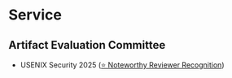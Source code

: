 <h1>Service</h1>

<h2>Artifact Evaluation Committee</h2>

<ul>
    <li> USENIX Security 2025 (<a href="https://secartifacts.github.io/usenixsec2025/awards#-noteworthy-reviewer-recognition">⭐ Noteworthy Reviewer Recognition</a>)</li>
</ul>

<h1></h1>